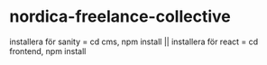 # nordica-freelance-collective

installera för sanity = cd cms, npm install ||
installera för react = cd frontend, npm install
